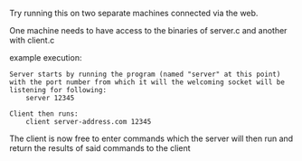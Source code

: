 Try running this on two separate machines connected via the web.

One machine needs to have access to the binaries of server.c and another with client.c

example execution:

    Server starts by running the program (named "server" at this point) with the port number from which it will the welcoming socket will be listening for following:
        server 12345

    Client then runs:
        client server-address.com 12345
    
The client is now free to enter commands which the server will then run and return the results of said commands to the client
